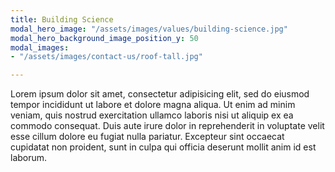 ```yaml
---
title: Building Science
modal_hero_image: "/assets/images/values/building-science.jpg"
modal_hero_background_image_position_y: 50
modal_images:
- "/assets/images/contact-us/roof-tall.jpg"

---
```

Lorem ipsum dolor sit amet, consectetur adipisicing elit, sed do eiusmod tempor incididunt ut labore et dolore magna aliqua. Ut enim ad minim veniam, quis nostrud exercitation ullamco laboris nisi ut aliquip ex ea commodo consequat. Duis aute irure dolor in reprehenderit in voluptate velit esse cillum dolore eu fugiat nulla pariatur. Excepteur sint occaecat cupidatat non proident, sunt in culpa qui officia deserunt mollit anim id est laborum.

